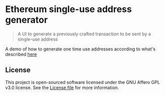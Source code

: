 # Ethereum single-use address generator

> A UI to generate a previously crafted transaction to be sent by a single-use address

A demo of how to generate one time use addresses according to what's described [here](https://twitter.com/ernestognw/status/1487213988408614913)

## License

This project is open-sourced software licensed under the GNU Affero GPL v3.0 license. See the [License file](LICENSE) for more information.
